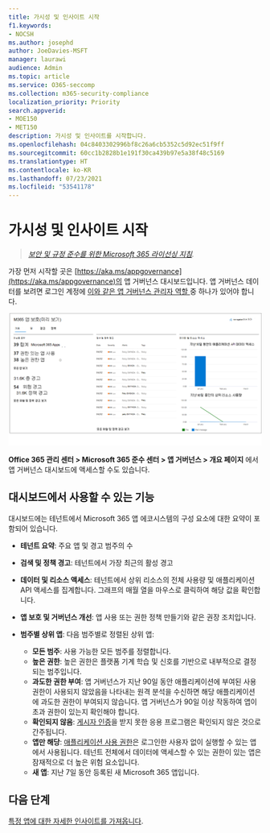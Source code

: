 ```yaml
---
title: 가시성 및 인사이트 시작
f1.keywords:
- NOCSH
ms.author: josephd
author: JoeDavies-MSFT
manager: laurawi
audience: Admin
ms.topic: article
ms.service: O365-seccomp
ms.collection: m365-security-compliance
localization_priority: Priority
search.appverid:
- MOE150
- MET150
description: 가시성 및 인사이트를 시작합니다.
ms.openlocfilehash: 04c8403302996bf8c26a6cb5352c5d92ec51f9ff
ms.sourcegitcommit: 60cc1b2828b1e191f30ca439b97e5a38f48c5169
ms.translationtype: HT
ms.contentlocale: ko-KR
ms.lasthandoff: 07/23/2021
ms.locfileid: "53541178"
---
```

# <a name="get-started-with-visibility-and-insights"></a>가시성 및 인사이트 시작

>*[보안 및 규정 준수를 위한 Microsoft 365 라이선싱 지침](https://aka.ms/ComplianceSD).*

가장 먼저 시작할 곳은 [https://aka.ms/appgovernance](https://aka.ms/appgovernance)의 앱 거버넌스 대시보드입니다. 앱 거버넌스 데이터를 보려면 로그인 계정에 [이와 같은 앱 거버넌스 관리자 역할 ](app-governance-get-started.md#administrator-roles) 중 하나가 있어야 합니다.

![Microsoft 365 준수 센터의 앱 거버넌스 개요 페이지](..\media\manage-app-protection-governance\mapg-cc-overview.png)

**Office 365 관리 센터 > Microsoft 365 준수 센터 > 앱 거버넌스 > 개요 페이지** 에서 앱 거버넌스 대시보드에 액세스할 수도 있습니다.

## <a name="whats-available-on-the-dashboard"></a>대시보드에서 사용할 수 있는 기능

대시보드에는 테넌트에서 Microsoft 365 앱 에코시스템의 구성 요소에 대한 요약이 포함되어 있습니다.

- **테넌트 요약**: 주요 앱 및 경고 범주의 수
- **검색 및 정책 경고**: 테넌트에서 가장 최근의 활성 경고
- **데이터 및 리소스 액세스**: 테넌트에서 상위 리소스의 전체 사용량 및 애플리케이션 API 액세스를 집계합니다. 그래프의 매월 열을 마우스로 클릭하여 해당 값을 확인합니다.
- **앱 보호 및 거버넌스 개선**: 앱 사용 또는 권한 정책 만들기와 같은 권장 조치입니다.
- **범주별 상위 앱**: 다음 범주별로 정렬된 상위 앱:
  
  - **모든 범주**: 사용 가능한 모든 범주를 정렬합니다.
  - **높은 권한**: 높은 권한은 플랫폼 기계 학습 및 신호를 기반으로 내부적으로 결정되는 범주입니다.
  - **과도한 권한 부여**: 앱 거버넌스가 지난 90일 동안 애플리케이션에 부여된 사용 권한이 사용되지 않았음을 나타내는 원격 분석을 수신하면 해당 애플리케이션에 과도한 권한이 부여되지 않습니다. 앱 거버넌스가 90일 이상 작동하여 앱이 초과 권한이 있는지 확인해야 합니다.  
  - **확인되지 않음**: [게시자 인증](https://docs.microsoft.com/azure/active-directory/develop/publisher-verification-overview)을 받지 못한 응용 프로그램은 확인되지 않은 것으로 간주됩니다.
  - **앱만 해당**: [애플리케이션 사용 권한](https://docs.microsoft.com/azure/active-directory/develop/v2-permissions-and-consent#permission-types)은 로그인한 사용자 없이 실행할 수 있는 앱에서 사용됩니다. 테넌트 전체에서 데이터에 액세스할 수 있는 권한이 있는 앱은 잠재적으로 더 높은 위험 요소입니다.
  - **새 앱**: 지난 7일 동안 등록된 새 Microsoft 365 앱입니다.  

## <a name="next-step"></a>다음 단계

[특정 앱에 대한 자세한 인사이트를 가져옵니다](app-governance-visibility-insights-view-apps.md).
